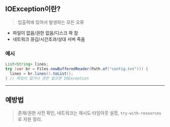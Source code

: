 ## IOException이란?

> 입출력에 있어서 발생하는 모든 오류

- 파일이 없음/권한 없음/디스크 꽉 참
- 네트워크 끊김/시간초과/상대 서버 죽음

### 예시

```java
List<String> lines;
try (var br = Files.newBufferedReader(Path.of("config.txt"))) {
  lines = br.lines().toList();
} // 파일이 없거나 권한 없으면 IOException
```

---

## 예방법

> 존재/권한 사전 확인, 네트워크는 재시도·타임아웃 설정, `try-with-resources`로 자원 정리.